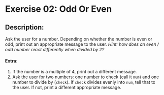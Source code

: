 # Exercise 02: Odd Or Even
## Description:
Ask the user for a number. Depending on whether the number is even or odd, print out an appropriate message to the user. *Hint: how does an even / odd number react differently when divided by 2?*

#### Extra:
1. If the number is a multiple of 4, print out a different message.
2. Ask the user for two numbers: one number to check (call it `num`) and one number to divide by (`check`). If `check` divides evenly into `num`, tell that to the user. If not, print a different appropriate message.
